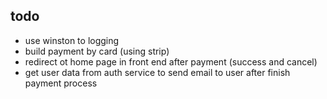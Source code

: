 ## todo

- use winston to logging
- build payment by card (using strip)
- redirect ot home page in front end after payment (success and cancel)
- get user data from auth service to send email to user after finish payment process
